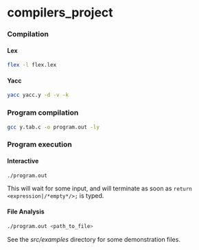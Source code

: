 # compilers_project

### Compilation

#### Lex

```bash
flex -l flex.lex
```

#### Yacc

```bash
yacc yacc.y -d -v -k
```

### Program compilation

```bash
gcc y.tab.c -o program.out -ly
```

### Program execution

#### Interactive

```bash
./program.out
```

This will wait for some input, and will terminate as soon as `return <expression|/*empty*/>;` is typed.

#### File Analysis

```bash
./program.out <path_to_file>
```

See the *src/examples* directory for some demonstration files.
